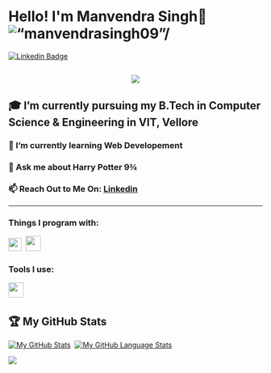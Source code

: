 # Hello! I'm Manvendra Singh👋 <img src="https://komarev.com/ghpvc/?username=ManvendraSingh&label=Profile Views&color=blue&style=flat" alt=“manvendrasingh09”/>  

[![Linkedin Badge](https://img.shields.io/badge/LinkedIn-Manvendra%20Singh-blue)](https://www.linkedin.com/in/manvendrasingh09)

<h2 align="center">
  <img src="https://readme-typing-svg.herokuapp.com?font=Hubot+Sans&weight=600&size=30&pause=500&color=0F95E8&center=true&width=435&lines=Welcome+To+My+GitHub👋">
</h2>


## :mortar_board: I’m currently pursuing my B.Tech in Computer Science & Engineering in VIT, Vellore
### 🌱 I’m currently learning Web Developement
### 💬 Ask me about Harry Potter 9¾
### 📫 Reach Out to Me On: [Linkedin](https://www.linkedin.com/in/manvendrasingh09)
-----------------------------

### Things I program with: 
<span><img src="https://upload.wikimedia.org/wikipedia/commons/thumb/1/18/ISO_C%2B%2B_Logo.svg/1822px-ISO_C%2B%2B_Logo.svg.png" width="26px"></span>&nbsp;
<span><img src="https://cdn.icon-icons.com/icons2/2415/PNG/512/java_original_wordmark_logo_icon_146459.png" width="30px"></span>&nbsp;

### Tools I use:
<span><img src="https://cdn.jsdelivr.net/gh/devicons/devicon@latest/icons/vscode/vscode-original.svg" width="30px"></span>&nbsp;

## 🏆 My GitHub Stats
[![My GitHub Stats](https://github-readme-stats.vercel.app/api/?username=manvendrasingh09&count_private=true&theme=ocean-gradient&showicons=true)]()&nbsp;
[![My GitHub Language Stats](https://github-readme-stats.vercel.app/api/top-langs/?username=manvendrasingh09&langs_count=5&theme=ocean-gradient)]()
<p><img align="center" src="https://github-readme-streak-stats.herokuapp.com?user=manvendrasingh09&theme=ocean-gradient" /> </p>
